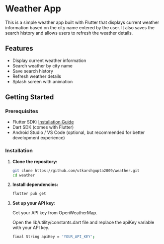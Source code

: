 # Weather App

This is a simple weather app built with Flutter that displays current weather information based on the city name entered by the user. It also saves the search history and allows users to refresh the weather details.

## Features

- Display current weather information
- Search weather by city name
- Save search history
- Refresh weather details
- Splash screen with animation

## Getting Started

### Prerequisites

- Flutter SDK: [Installation Guide](https://flutter.dev/docs/get-started/install)
- Dart SDK (comes with Flutter)
- Android Studio / VS Code (optional, but recommended for better development experience)

### Installation

1. **Clone the repository:**

   ```bash
   git clone https://github.com/utkarshgupta2009/weather.git
   cd weather

2. **Install dependencies:**
   ```bash
   flutter pub get

3. **Set up your API key**:

   Get your API key from OpenWeatherMap.

   Open the lib/utility/constants.dart file and replace the apiKey variable with your API key.

   ```bash
   final String apiKey = 'YOUR_API_KEY';


